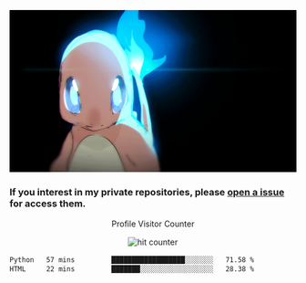 [gif]: https://raw.githubusercontent.com/uysalserkan/uysalserkan/master/charmander-2.gif

![gif]

### If you interest in my private repositories, please [open a issue](https://github.com/uysalserkan/uysalserkan/issues) for access them.


<div align="center">
<p>Profile Visitor Counter</p>
<img src="https://profile-counter.glitch.me/uysalserkan/count.svg" alt="hit counter" align="center">
</div>

<!--START_SECTION:waka-->
```text
Python   57 mins         ██████████████████░░░░░░░   71.58 % 
HTML     22 mins         ███████░░░░░░░░░░░░░░░░░░   28.38 % 
```
<!--END_SECTION:waka-->
